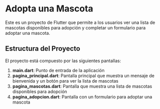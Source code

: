 # Adopta una Mascota

Este es un proyecto de Flutter que permite a los usuarios ver una lista de mascotas disponibles para adopción y completar un formulario para adoptar una mascota.

## Estructura del Proyecto

El proyecto está compuesto por las siguientes pantallas:

1. **main.dart**: Punto de entrada de la aplicación
2. **pagina_principal.dart**: Pantalla principal que muestra un mensaje de bienvenida y un botón para ver la lista de mascotas
3. **pagina_mascotas.dart**: Pantalla que muestra una lista de mascotas disponibles para adopción
4. **pagina_adopcion.dart**: Pantalla con un formulario para adoptar una mascota